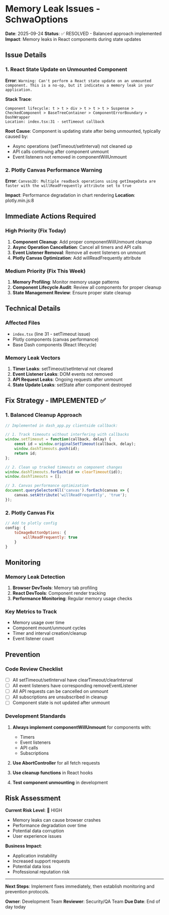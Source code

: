 # Memory Leak Issues - SchwaOptions

**Date**: 2025-09-24
**Status**: ✅ RESOLVED - Balanced approach implemented
**Impact**: Memory leaks in React components during state updates

## Issue Details

### 1. React State Update on Unmounted Component
**Error**: `Warning: Can't perform a React state update on an unmounted component. This is a no-op, but it indicates a memory leak in your application.`

**Stack Trace**:
```
Component lifecycle: t > t > div > t > t > t > Suspense > CheckedComponent > BaseTreeContainer > ComponentErrorBoundary > DashWrapper
Location: index.tsx:31 - setTimeout callback
```

**Root Cause**: Component is updating state after being unmounted, typically caused by:
- Async operations (setTimeout/setInterval) not cleaned up
- API calls continuing after component unmount
- Event listeners not removed in componentWillUnmount

### 2. Plotly Canvas Performance Warning
**Error**: `Canvas2D: Multiple readback operations using getImageData are faster with the willReadFrequently attribute set to true`

**Impact**: Performance degradation in chart rendering
**Location**: plotly.min.js:8

## Immediate Actions Required

### High Priority (Fix Today)
1. **Component Cleanup**: Add proper componentWillUnmount cleanup
2. **Async Operation Cancellation**: Cancel all timers and API calls
3. **Event Listener Removal**: Remove all event listeners on unmount
4. **Plotly Canvas Optimization**: Add willReadFrequently attribute

### Medium Priority (Fix This Week)
1. **Memory Profiling**: Monitor memory usage patterns
2. **Component Lifecycle Audit**: Review all components for proper cleanup
3. **State Management Review**: Ensure proper state cleanup

## Technical Details

### Affected Files
- `index.tsx` (line 31 - setTimeout issue)
- Plotly components (canvas performance)
- Base Dash components (React lifecycle)

### Memory Leak Vectors
1. **Timer Leaks**: setTimeout/setInterval not cleared
2. **Event Listener Leaks**: DOM events not removed
3. **API Request Leaks**: Ongoing requests after unmount
4. **State Update Leaks**: setState after component destroyed

## Fix Strategy - IMPLEMENTED ✅

### 1. Balanced Cleanup Approach
```javascript
// Implemented in dash_app.py clientside callback:

// 1. Track timeouts without interfering with callbacks
window.setTimeout = function(callback, delay) {
    const id = window.originalSetTimeout(callback, delay);
    window.dashTimeouts.push(id);
    return id;
};

// 2. Clean up tracked timeouts on component changes
window.dashTimeouts.forEach(id => clearTimeout(id));
window.dashTimeouts = [];

// 3. Canvas performance optimization
document.querySelectorAll('canvas').forEach(canvas => {
    canvas.setAttribute('willReadFrequently', 'true');
});
```

### 2. Plotly Canvas Fix
```javascript
// Add to plotly config
config: {
    toImageButtonOptions: {
        willReadFrequently: true
    }
}
```

## Monitoring

### Memory Leak Detection
1. **Browser DevTools**: Memory tab profiling
2. **React DevTools**: Component render tracking
3. **Performance Monitoring**: Regular memory usage checks

### Key Metrics to Track
- Memory usage over time
- Component mount/unmount cycles
- Timer and interval creation/cleanup
- Event listener count

## Prevention

### Code Review Checklist
- [ ] All setTimeout/setInterval have clearTimeout/clearInterval
- [ ] All event listeners have corresponding removeEventListener
- [ ] All API requests can be cancelled on unmount
- [ ] All subscriptions are unsubscribed in cleanup
- [ ] Component state is not updated after unmount

### Development Standards
1. **Always implement componentWillUnmount** for components with:
   - Timers
   - Event listeners
   - API calls
   - Subscriptions

2. **Use AbortController** for all fetch requests
3. **Use cleanup functions** in React hooks
4. **Test component unmounting** in development

## Risk Assessment

**Current Risk Level**: 🚨 HIGH
- Memory leaks can cause browser crashes
- Performance degradation over time
- Potential data corruption
- User experience issues

**Business Impact**:
- Application instability
- Increased support requests
- Potential data loss
- Professional reputation risk

---

**Next Steps**: Implement fixes immediately, then establish monitoring and prevention protocols.

**Owner**: Development Team
**Reviewer**: Security/QA Team
**Due Date**: End of day today